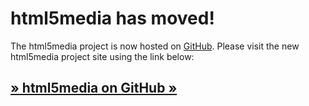 # html5media has moved! #

The html5media project is now hosted on [GitHub](http://github.com). Please visit the new html5media project site using the link below:

## [» html5media on GitHub »](http://github.com/etianen/html5media) ##